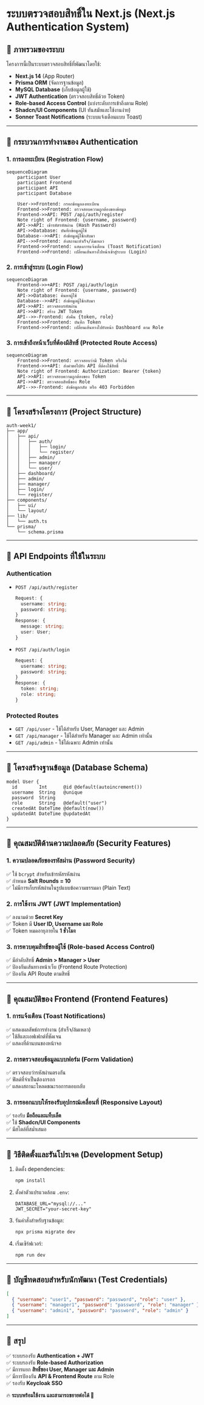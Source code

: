 # ระบบตรวจสอบสิทธิ์ใน Next.js (Next.js Authentication System)

## 📌 ภาพรวมของระบบ

โครงการนี้เป็นระบบตรวจสอบสิทธิ์ที่พัฒนาโดยใช้:
- **Next.js 14** (App Router)
- **Prisma ORM** (จัดการฐานข้อมูล)
- **MySQL Database** (เก็บข้อมูลผู้ใช้)
- **JWT Authentication** (ตรวจสอบสิทธิ์ด้วย Token)
- **Role-based Access Control** (แบ่งระดับการเข้าถึงตาม Role)
- **Shadcn/UI Components** (UI ทันสมัยและใช้งานง่าย)
- **Sonner Toast Notifications** (ระบบแจ้งเตือนแบบ Toast)

---

## 🔹 **กระบวนการทำงานของ Authentication**

### 1. การลงทะเบียน (Registration Flow)
```mermaid
sequenceDiagram
    participant User
    participant Frontend
    participant API
    participant Database

    User->>Frontend: กรอกข้อมูลลงทะเบียน
    Frontend->>Frontend: ตรวจสอบความถูกต้องของข้อมูล
    Frontend->>API: POST /api/auth/register
    Note right of Frontend: {username, password}
    API->>API: เข้ารหัสรหัสผ่าน (Hash Password)
    API->>Database: บันทึกข้อมูลผู้ใช้
    Database-->>API: ส่งข้อมูลผู้ใช้กลับมา
    API-->>Frontend: ส่งสถานะสำเร็จ/ล้มเหลว
    Frontend->>Frontend: แสดงการแจ้งเตือน (Toast Notification)
    Frontend->>Frontend: เปลี่ยนเส้นทางไปหน้าเข้าสู่ระบบ (Login)
```

### 2. การเข้าสู่ระบบ (Login Flow)
```mermaid
sequenceDiagram
    Frontend->>+API: POST /api/auth/login
    Note right of Frontend: {username, password}
    API->>Database: ค้นหาผู้ใช้
    Database-->>API: ส่งข้อมูลผู้ใช้กลับมา
    API->>API: ตรวจสอบรหัสผ่าน
    API->>API: สร้าง JWT Token
    API-->>-Frontend: ส่งคืน {token, role}
    Frontend->>Frontend: บันทึก Token
    Frontend->>Frontend: เปลี่ยนเส้นทางไปยังหน้า Dashboard ตาม Role
```

### 3. การเข้าถึงหน้าเว็บที่ต้องมีสิทธิ์ (Protected Route Access)
```mermaid
sequenceDiagram
    Frontend->>Frontend: ตรวจสอบว่ามี Token หรือไม่
    Frontend->>+API: ส่งคำขอไปยัง API ที่ต้องใช้สิทธิ์
    Note right of Frontend: Authorization: Bearer {token}
    API->>API: ตรวจสอบความถูกต้องของ Token
    API->>API: ตรวจสอบสิทธิ์ของ Role
    API-->>-Frontend: ส่งข้อมูลกลับ หรือ 403 Forbidden
```

---

## 🔹 **โครงสร้างโครงการ (Project Structure)**

```
auth-week1/
├── app/
│   ├── api/
│   │   ├── auth/
│   │   │   ├── login/
│   │   │   └── register/
│   │   ├── admin/
│   │   ├── manager/
│   │   └── user/
│   ├── dashboard/
│   ├── admin/
│   ├── manager/
│   ├── login/
│   └── register/
├── components/
│   ├── ui/
│   └── layout/
├── lib/
│   └── auth.ts
└── prisma/
    └── schema.prisma
```

---

## 🔹 **API Endpoints ที่ใช้ในระบบ**

### Authentication
- `POST /api/auth/register`
  ```typescript
  Request: {
    username: string;
    password: string;
  }
  Response: {
    message: string;
    user: User;
  }
  ```

- `POST /api/auth/login`
  ```typescript
  Request: {
    username: string;
    password: string;
  }
  Response: {
    token: string;
    role: string;
  }
  ```

### Protected Routes
- `GET /api/user` - ใช้ได้สำหรับ User, Manager และ Admin
- `GET /api/manager` - ใช้ได้สำหรับ Manager และ Admin เท่านั้น
- `GET /api/admin` - ใช้ได้เฉพาะ Admin เท่านั้น

---

## 🔹 **โครงสร้างฐานข้อมูล (Database Schema)**

```prisma
model User {
  id        Int      @id @default(autoincrement())
  username  String   @unique
  password  String
  role      String   @default("user")
  createdAt DateTime @default(now())
  updatedAt DateTime @updatedAt
}
```

---

## 🔹 **คุณสมบัติด้านความปลอดภัย (Security Features)**

### 1. **ความปลอดภัยของรหัสผ่าน (Password Security)**
✅ ใช้ `bcrypt` สำหรับเข้ารหัสรหัสผ่าน  
✅ กำหนด **Salt Rounds = 10**  
✅ ไม่มีการเก็บรหัสผ่านในรูปแบบข้อความธรรมดา (Plain Text)  

### 2. **การใช้งาน JWT (JWT Implementation)**
✅ ลงนามด้วย **Secret Key**  
✅ Token มี **User ID, Username และ Role**  
✅ Token หมดอายุภายใน **1 ชั่วโมง**  

### 3. **การควบคุมสิทธิ์ของผู้ใช้ (Role-based Access Control)**
✅ มีลำดับสิทธิ์ **Admin > Manager > User**  
✅ ป้องกันเส้นทางหน้าเว็บ (Frontend Route Protection)  
✅ ป้องกัน API Route ตามสิทธิ์  

---

## 🔹 **คุณสมบัติของ Frontend (Frontend Features)**

### 1. **การแจ้งเตือน (Toast Notifications)**
✅ แสดงผลลัพธ์การทำงาน (สำเร็จ/ล้มเหลว)  
✅ ใช้สีและเอฟเฟกต์ที่ชัดเจน  
✅ แสดงที่ด้านบนของหน้าจอ  

### 2. **การตรวจสอบข้อมูลแบบฟอร์ม (Form Validation)**
✅ ตรวจสอบว่ารหัสผ่านตรงกัน  
✅ ฟิลด์ที่จำเป็นต้องกรอก  
✅ แสดงสถานะโหลดขณะรอการตอบกลับ  

### 3. **การออกแบบให้รองรับอุปกรณ์เคลื่อนที่ (Responsive Layout)**
✅ รองรับ **มือถือและแท็บเล็ต**  
✅ ใช้ **Shadcn/UI Components**  
✅ มีสไตล์ที่สม่ำเสมอ  

---

## 🔹 **วิธีติดตั้งและรันโปรเจค (Development Setup)**

1. ติดตั้ง dependencies:
   ```bash
   npm install
   ```

2. ตั้งค่าตัวแปรแวดล้อม `.env`:
   ```env
   DATABASE_URL="mysql://..."
   JWT_SECRET="your-secret-key"
   ```

3. รันคำสั่งสำหรับฐานข้อมูล:
   ```bash
   npx prisma migrate dev
   ```

4. เริ่มเซิร์ฟเวอร์:
   ```bash
   npm run dev
   ```

---

## 🔹 **บัญชีทดสอบสำหรับนักพัฒนา (Test Credentials)**

```json
[
  { "username": "user1", "password": "password", "role": "user" },
  { "username": "manager1", "password": "password", "role": "manager" },
  { "username": "admin1", "password": "password", "role": "admin" }
]
```

---

## 🎯 **สรุป**

✅ ระบบรองรับ **Authentication + JWT**  
✅ ระบบรองรับ **Role-based Authorization**  
✅ มีการแยก **สิทธิ์ของ User, Manager และ Admin**  
✅ มีการป้องกัน **API & Frontend Route** ตาม Role  
✅ รองรับ **Keycloak SSO**  

🔥 **ระบบพร้อมใช้งาน และสามารถขยายต่อได้ 🎉**

